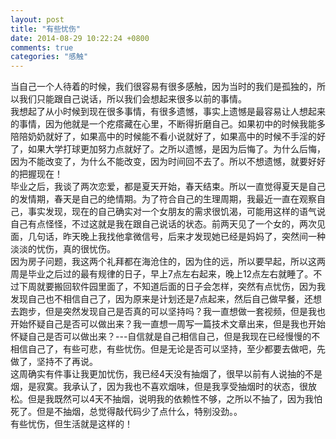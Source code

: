 ```yaml
---
layout: post
title: "有些忧伤"
date: 2014-08-29 10:22:24 +0800
comments: true
categories: "感触"
---
```

  当自己一个人待着的时候，我们很容易有很多感触，因为当时的我们是孤独的，所以我们只能跟自己说话，所以我们会想起来很多以前的事情。 <!--more-->   
  我想起了从小时候到现在很多事情，有很多遗憾，事实上遗憾是最容易让人想起来的事情，因为他就是一个疙瘩藏在心里，不断得折磨自己。如果初中的时候我能多陪陪奶奶就好了，如果高中的时候能不看小说就好了，如果高中的时候不手淫的好了，如果大学打球更加努力点就好了。之所以遗憾，是因为后悔了。为什么后悔，因为不能改变了，为什么不能改变，因为时间回不去了。所以不想遗憾，就要好好的把握现在！    
  毕业之后，我谈了两次恋爱，都是夏天开始，春天结束。所以一直觉得夏天是自己的发情期，春天是自己的绝情期。为了符合自己的生理周期，我最近一直在观察自己，事实发现，现在的自己确实对一个女朋友的需求很饥渴，可能用这样的语气说自己有点怪怪，不过这就是我在跟自己说话的状态。前两天见了一个女的，两次见面，几句话，昨天晚上我找他拿微信号，后来才发现她已经是妈妈了，突然间一种淡淡的忧伤，真的很忧伤。    
  因为房子问题，我这两个礼拜都在海沧住的，因为住的远，所以要早起，所以这两周是毕业之后过的最有规律的日子，早上7点左右起来，晚上12点左右就睡了。不过下周就要搬回软件园里面了，不知道后面的日子会怎样，突然有点忧伤，因为我发现自己也不相信自己了，因为原来是计划还是7点起来，然后自己做早餐，还想去跑步，但是突然发现自己是否真的可以坚持吗？我一直想做一套视频，但是我也开始怀疑自己是否可以做出来？我一直想一周写一篇技术文章出来，但是我也开始怀疑自己是否可以做出来？---自信就是自己相信自己，但是我现在已经慢慢的不相信自己了，有些可悲，有些忧伤。但是无论是否可以坚持，至少都要去做吧，先做了，坚持不了再说。    
  这周确实有件事让我更加忧伤，我已经4天没有抽烟了，很早以前有人说抽的不是烟，是寂寞。我承认了，因为我也不喜欢烟味，但是我享受抽烟时的状态，很放松。但是我既然可以4天不抽烟，说明我的依赖性不够，之所以不抽了，因为我怕死了。但是不抽烟，总觉得敲代码少了点什么，特别没劲。。    
  有些忧伤，但生活就是这样的！